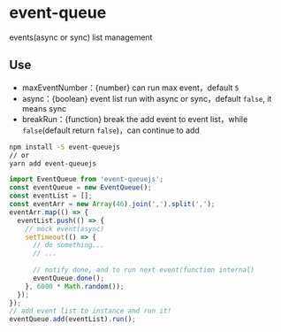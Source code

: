 # event-queue

events(async or sync) list management

## Use

- maxEventNumber：{number} can run max event，default `5`
- async：{boolean} event list run with async or sync，default `false`, it means sync
- breakRun：{function} break the add event to event list，while `false`(default return `false`)，can continue to add

```bash
npm install -S event-queuejs
// or
yarn add event-queuejs
```

```javascript
import EventQueue from 'event-queuejs';
const eventQueue = new EventQueue();
const eventList = [];
const eventArr = new Array(46).join(',').split(',');
eventArr.map(() => {
  eventList.push(() => {
    // mock event(async)
    setTimeout(() => {
      // do something...
      // ...
      
      // notify done, and to run next event(function internal)
      eventQueue.done();
    }, 6000 * Math.random());
  });
});
// add event list to instance and run it!
eventQueue.add(eventList).run();
```
